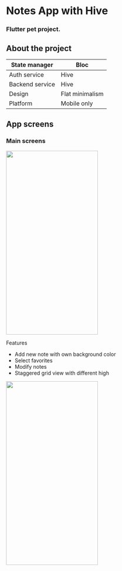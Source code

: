 # Notes App with Hive

### Flutter pet project.

## About the project

| State manager   | Bloc                                       |
|-----------------|--------------------------------------------|
| Auth service    | Hive                                       |
| Backend service | Hive                                       |
| Design          | Flat minimalism                            |
| Platform        | Mobile only                                |

## App screens
### Main screens

<img src="https://user-images.githubusercontent.com/36426291/179366757-7762a563-5113-405f-9749-688a9f8b89bd.gif" width="250" height="500">

Features
- Add new note with own background color
- Select favorites
- Modify notes
- Staggered grid view with different high

<img src="https://user-images.githubusercontent.com/36426291/179366779-b6ad81d8-5ba1-4927-b2b0-419b0b9dd92c.gif" width="250" height="500">

